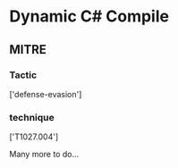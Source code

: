 # Dynamic C# Compile

## MITRE

### Tactic
['defense-evasion']

### technique
['T1027.004']

Many more to do...
